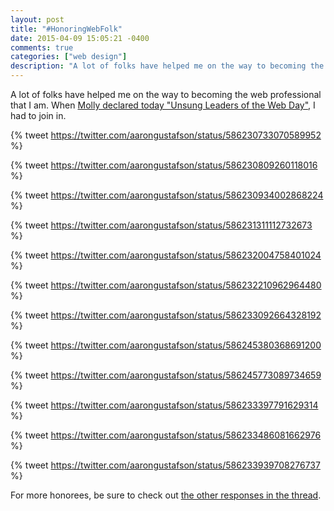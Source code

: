 ```yaml
---
layout: post
title: "#HonoringWebFolk"
date: 2015-04-09 15:05:21 -0400
comments: true
categories: ["web design"]
description: "A lot of folks have helped me on the way to becoming the web professional that I am. Here are just a few."
---
```


A lot of folks have helped me on the way to becoming the web professional that I am. When [Molly declared today "Unsung Leaders of the Web Day"](https://twitter.com/mollydotcom/status/586187780113309697), I had to join in.

<!-- more -->

{% tweet https://twitter.com/aarongustafson/status/586230733070589952 %}

{% tweet https://twitter.com/aarongustafson/status/586230809260118016 %}

{% tweet https://twitter.com/aarongustafson/status/586230934002868224 %}

{% tweet https://twitter.com/aarongustafson/status/586231311112732673 %}

{% tweet https://twitter.com/aarongustafson/status/586232004758401024 %}

{% tweet https://twitter.com/aarongustafson/status/586232210962964480 %}

{% tweet https://twitter.com/aarongustafson/status/586233092664328192 %}

{% tweet https://twitter.com/aarongustafson/status/586245380368691200 %}

{% tweet https://twitter.com/aarongustafson/status/586245773089734659 %}

{% tweet https://twitter.com/aarongustafson/status/586233397791629314 %}

{% tweet https://twitter.com/aarongustafson/status/586233486081662976 %}

{% tweet https://twitter.com/aarongustafson/status/586233939708276737 %}

For more honorees, be sure to check out [the other responses in the thread](https://twitter.com/hashtag/HonoringWebFolk?src=hash).